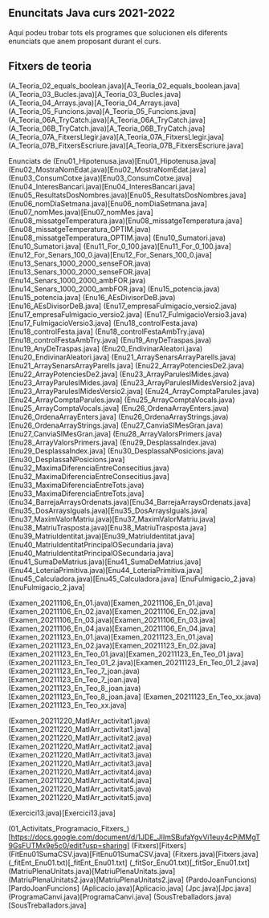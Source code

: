 ## Enuncitats Java curs 2021-2022

Aquí podeu trobar tots els programes que solucionen els diferents enunciats que anem proposant durant el curs.

## Fitxers de teoria

(A_Teoria_02_equals_boolean.java)[A_Teoria_02_equals_boolean.java]
(A_Teoria_03_Bucles.java)[A_Teoria_03_Bucles.java]
(A_Teoria_04_Arrays.java)[A_Teoria_04_Arrays.java]
(A_Teoria_05_Funcions.java)[A_Teoria_05_Funcions.java]
(A_Teoria_06A_TryCatch.java)[A_Teoria_06A_TryCatch.java]
(A_Teoria_06B_TryCatch.java)[A_Teoria_06B_TryCatch.java]
(A_Teoria_07A_FitxersLlegir.java)[A_Teoria_07A_FitxersLlegir.java]
(A_Teoria_07B_FitxersEscriure.java)[A_Teoria_07B_FitxersEscriure.java]

Enunciats de 
(Enu01_Hipotenusa.java)[Enu01_Hipotenusa.java]
(Enu02_MostraNomEdat.java)[Enu02_MostraNomEdat.java]
(Enu03_ConsumCotxe.java)[Enu03_ConsumCotxe.java]
(Enu04_InteresBancari.java)[Enu04_InteresBancari.java]
(Enu05_ResultatsDosNombres.java)[Enu05_ResultatsDosNombres.java]
(Enu06_nomDiaSetmana.java)[Enu06_nomDiaSetmana.java]
(Enu07_nomMes.java)[Enu07_nomMes.java]
(Enu08_missatgeTemperatura.java)[Enu08_missatgeTemperatura.java]
(Enu08_missatgeTemperatura_OPTIM.java)[Enu08_missatgeTemperatura_OPTIM.java]
(Enu10_Sumatori.java)[Enu10_Sumatori.java]
(Enu11_For_0_100.java)[Enu11_For_0_100.java]
(Enu12_For_Senars_100_0.java)[Enu12_For_Senars_100_0.java]
(Enu13_Senars_1000_2000_senseFOR.java)[Enu13_Senars_1000_2000_senseFOR.java]
(Enu14_Senars_1000_2000_ambFOR.java)[Enu14_Senars_1000_2000_ambFOR.java]
(Enu15_potencia.java)[Enu15_potencia.java]
(Enu16_AEsDivisorDeB.java)[Enu16_AEsDivisorDeB.java]
(Enu17_empresaFulmigacio_versio2.java)[Enu17_empresaFulmigacio_versio2.java]
(Enu17_FulmigacioVersio3.java)[Enu17_FulmigacioVersio3.java]
(Enu18_controlFesta.java)[Enu18_controlFesta.java]
(Enu18_controlFestaAmbTry.java)[Enu18_controlFestaAmbTry.java]
(Enu19_AnyDeTraspas.java)[Enu19_AnyDeTraspas.java]
(Enu20_EndivinarAleatori.java)[Enu20_EndivinarAleatori.java]
(Enu21_ArraySenarsArrayParells.java)[Enu21_ArraySenarsArrayParells.java]
(Enu22_ArrayPotenciesDe2.java)[Enu22_ArrayPotenciesDe2.java]
(Enu23_ArrayParulesIMides.java)[Enu23_ArrayParulesIMides.java]
(Enu23_ArrayParulesIMidesVersio2.java)[Enu23_ArrayParulesIMidesVersio2.java]
(Enu24_ArrayComptaParules.java)[Enu24_ArrayComptaParules.java]
(Enu25_ArrayComptaVocals.java)[Enu25_ArrayComptaVocals.java]
(Enu26_OrdenaArrayEnters.java)[Enu26_OrdenaArrayEnters.java]
(Enu26_OrdenaArrayStrings.java)[Enu26_OrdenaArrayStrings.java]
(Enu27_CanviaSIMesGran.java)[Enu27_CanviaSIMesGran.java]
(Enu28_ArrayValorsPrimers.java)[Enu28_ArrayValorsPrimers.java]
(Enu29_DesplassaIndex.java)[Enu29_DesplassaIndex.java]
(Enu30_DesplassaNPosicions.java)[Enu30_DesplassaNPosicions.java]
(Enu32_MaximaDiferenciaEntreConsecitius.java)[Enu32_MaximaDiferenciaEntreConsecitius.java]
(Enu33_MaximaDiferenciaEntreTots.java)[Enu33_MaximaDiferenciaEntreTots.java]
(Enu34_BarrejaArraysOrdenats.java)[Enu34_BarrejaArraysOrdenats.java]
(Enu35_DosArraysIguals.java)[Enu35_DosArraysIguals.java]
(Enu37_MaximValorMatriu.java)[Enu37_MaximValorMatriu.java]
(Enu38_MatriuTrasposta.java)[Enu38_MatriuTrasposta.java]
(Enu39_MatriuIdentitat.java)[Enu39_MatriuIdentitat.java]
(Enu40_MatriuIdentitatPrincipalOSecundaria.java)[Enu40_MatriuIdentitatPrincipalOSecundaria.java]
(Enu41_SumaDeMatrius.java)[Enu41_SumaDeMatrius.java]
(Enu44_LoteriaPrimitiva.java)[Enu44_LoteriaPrimitiva.java]
(Enu45_Calculadora.java)[Enu45_Calculadora.java]
(EnuFulmigacio_2.java)[EnuFulmigacio_2.java]



(Examen_20211106_En_01.java)[Examen_20211106_En_01.java]
(Examen_20211106_En_02.java)[Examen_20211106_En_02.java]
(Examen_20211106_En_03.java)[Examen_20211106_En_03.java]
(Examen_20211106_En_04.java)[Examen_20211106_En_04.java]
(Examen_20211123_En_01.java)[Examen_20211123_En_01.java]
(Examen_20211123_En_02.java)[Examen_20211123_En_02.java]
(Examen_20211123_En_Teo_01.java)[Examen_20211123_En_Teo_01.java]
(Examen_20211123_En_Teo_01_2.java)[Examen_20211123_En_Teo_01_2.java]
(Examen_20211123_En_Teo_7_joan.java)[Examen_20211123_En_Teo_7_joan.java]
(Examen_20211123_En_Teo_8_joan.java)[Examen_20211123_En_Teo_8_joan.java]
(Examen_20211123_En_Teo_xx.java)[Examen_20211123_En_Teo_xx.java]

(Examen_20211220_MatIArr_activitat1.java)[Examen_20211220_MatIArr_activitat1.java]
(Examen_20211220_MatIArr_activitat2.java)[Examen_20211220_MatIArr_activitat2.java]
(Examen_20211220_MatIArr_activitat3.java)[Examen_20211220_MatIArr_activitat3.java]
(Examen_20211220_MatIArr_activitat4.java)[Examen_20211220_MatIArr_activitat4.java]
(Examen_20211220_MatIArr_activitat5.java)[Examen_20211220_MatIArr_activitat5.java]

(Exercici13.java)[Exercici13.java]

(01_Activitats_Programacio_Fitxers_)[https://docs.google.com/document/d/1JDE_JIImSBufaYgvVi1euy4cPjMMgT9GsFUTMx9e5c0/edit?usp=sharing]
(Fitxers)[Fitxers]
(FitEnu01SumaCSV.java)[FitEnu01SumaCSV.java]
(Fitxers.java)[Fitxers.java]
(_fitEnt_Enu01.txt)[_fitEnt_Enu01.txt]
(_fitSor_Enu01.txt)[_fitSor_Enu01.txt]
(MatriuPlenaUnitats.java)[MatriuPlenaUnitats.java]
(MatriuPlenaUnitats2.java)[MatriuPlenaUnitats2.java]
(PardoJoanFuncions)[PardoJoanFuncions]
(Aplicacio.java)[Aplicacio.java]
(Jpc.java)[Jpc.java]
(ProgramaCanvi.java)[ProgramaCanvi.java]
(SousTreballadors.java)[SousTreballadors.java]


